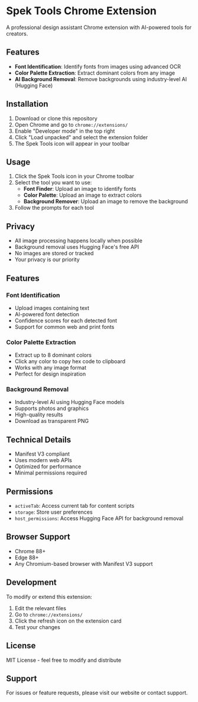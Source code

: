 # Spek Tools Chrome Extension

A professional design assistant Chrome extension with AI-powered tools for creators.

## Features

- **Font Identification**: Identify fonts from images using advanced OCR
- **Color Palette Extraction**: Extract dominant colors from any image
- **AI Background Removal**: Remove backgrounds using industry-level AI (Hugging Face)

## Installation

1. Download or clone this repository
2. Open Chrome and go to `chrome://extensions/`
3. Enable "Developer mode" in the top right
4. Click "Load unpacked" and select the extension folder
5. The Spek Tools icon will appear in your toolbar

## Usage

1. Click the Spek Tools icon in your Chrome toolbar
2. Select the tool you want to use:
   - **Font Finder**: Upload an image to identify fonts
   - **Color Palette**: Upload an image to extract colors
   - **Background Remover**: Upload an image to remove the background
3. Follow the prompts for each tool

## Privacy

- All image processing happens locally when possible
- Background removal uses Hugging Face's free API
- No images are stored or tracked
- Your privacy is our priority

## Features

### Font Identification
- Upload images containing text
- AI-powered font detection
- Confidence scores for each detected font
- Support for common web and print fonts

### Color Palette Extraction
- Extract up to 8 dominant colors
- Click any color to copy hex code to clipboard
- Works with any image format
- Perfect for design inspiration

### Background Removal
- Industry-level AI using Hugging Face models
- Supports photos and graphics
- High-quality results
- Download as transparent PNG

## Technical Details

- Manifest V3 compliant
- Uses modern web APIs
- Optimized for performance
- Minimal permissions required

## Permissions

- `activeTab`: Access current tab for content scripts
- `storage`: Store user preferences
- `host_permissions`: Access Hugging Face API for background removal

## Browser Support

- Chrome 88+
- Edge 88+
- Any Chromium-based browser with Manifest V3 support

## Development

To modify or extend this extension:

1. Edit the relevant files
2. Go to `chrome://extensions/`
3. Click the refresh icon on the extension card
4. Test your changes

## License

MIT License - feel free to modify and distribute

## Support

For issues or feature requests, please visit our website or contact support.